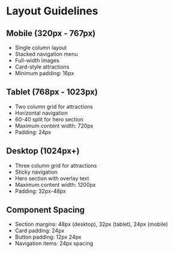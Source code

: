 # Layout Guidelines

## Mobile (320px - 767px)

- Single column layout
- Stacked navigation menu
- Full-width images
- Card-style attractions
- Minimum padding: 16px

## Tablet (768px - 1023px)

- Two column grid for attractions
- Horizontal navigation
- 60-40 split for hero section
- Maximum content width: 720px
- Padding: 24px

## Desktop (1024px+)

- Three column grid for attractions
- Sticky navigation
- Hero section with overlay text
- Maximum content width: 1200px
- Padding: 32px-48px

## Component Spacing

- Section margins: 48px (desktop), 32px (tablet), 24px (mobile)
- Card padding: 24px
- Button padding: 12px 24px
- Navigation items: 24px spacing
